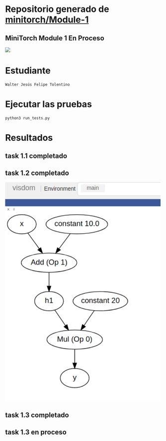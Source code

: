 # Repositorio generado de [minitorch/Module-1](https://github.com/minitorch/Module-1)
## MiniTorch Module 1 En Proceso

<img src="https://minitorch.github.io/_images/match.png" width="100px">

# Estudiante 
	Walter Jesús Felipe Tolentino
	
# Ejecutar las pruebas
```
python3 run_tests.py
```
# Resultados

## task 1.1 completado
## task 1.2 completado

<img src="grafo-computacional.png" width="500px">

## task 1.3 completado
## task 1.3 en proceso
